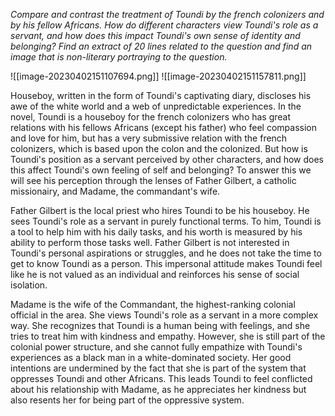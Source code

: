 *Compare and contrast the treatment of Toundi by the french colonizers and by his fellow Africans. How do different characters view Toundi's role as a servant, and how does this impact Toundi's own sense of identity and belonging?
Find an extract of 20 lines related to the question and find an image that is non-literary portraying to the question.*

![[image-20230402151107694.png]]
![[image-20230402151157811.png]]

Houseboy, written in the form of Toundi's captivating diary, discloses his awe of the white world and a web of unpredictable experiences. In the novel, Toundi is a houseboy for the french colonizers who has great relations with his fellows Africans (except his father) who feel compassion and love for him, but has a very submissive relation with the french colonizers, which is based  upon the colon and the colonized. But how is Toundi's position as a servant perceived by other characters, and how does this affect Toundi's own feeling of self and belonging? To answer this we will see his perception through the lenses of Father Gilbert, a catholic missionairy, and Madame, the commandant's wife.

Father Gilbert is the local priest who hires Toundi to be his houseboy. He sees Toundi's role as a servant in purely functional terms. To him, Toundi is a tool to help him with his daily tasks, and his worth is measured by his ability to perform those tasks well. Father Gilbert is not interested in Toundi's personal aspirations or struggles, and he does not take the time to get to know Toundi as a person. This impersonal attitude makes Toundi feel like he is not valued as an individual and reinforces his sense of social isolation.

Madame is the wife of the Commandant, the highest-ranking colonial official in the area. She views Toundi's role as a servant in a more complex way. She recognizes that Toundi is a human being with feelings, and she tries to treat him with kindness and empathy. However, she is still part of the colonial power structure, and she cannot fully empathize with Toundi's experiences as a black man in a white-dominated society. Her good intentions are undermined by the fact that she is part of the system that oppresses Toundi and other Africans. This leads Toundi to feel conflicted about his relationship with Madame, as he appreciates her kindness but also resents her for being part of the oppressive system. 